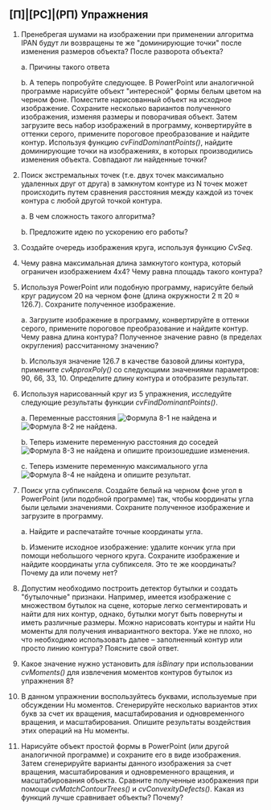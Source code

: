 ## [П]|[РС]|(РП) Упражнения

1. Пренебрегая шумами на изображении при применении алгоритма IPAN будут ли возвращены те же "доминирующие точки" после изменения размеров объекта? После разворота объекта?

	a. Причины такого ответа

	b. А теперь попробуйте следующее. В PowerPoint или аналогичной программе нарисуйте объект "интересной" формы белым цветом на черном фоне. Поместите нарисованный объект на исходное изображение. Сохраните несколько вариантов полученного изображения, изменяя размеры и поворачивая объект. Затем загрузите весь набор изображений в программу, конвертируйте в оттенки серого, примените пороговое преобразование и найдите контур. Используя функцию *cvFindDominantPoints()*, найдите доминирующие точки на изображениях, в которых производились изменения объекта. Совпадают ли найденные точки?

2. Поиск экстремальных точек (т.е. двух точек максимально удаленных друг от друга) в замкнутом контуре из N точек может происходить путем сравнения расстояния между каждой из точек контура с любой другой точкой контура. 

	a. В чем сложность такого алгоритма?

	b. Предложите идею по ускорению его работы?

3. Создайте очередь изображения круга, используя функцию *CvSeq*.

4. Чему равна максимальная длина замкнутого контура, который ограничен изображением 4x4? Чему равна площадь такого контура?

5. Используя PowerPoint или подобную программу, нарисуйте белый круг радиусом 20 на черном фоне (длина окружности 2 π 20 ≈ 126.7). Сохраните полученное изображение.

	a. Загрузите изображение в программу, конвертируйте в оттенки серого, примените пороговое преобразование и найдите контур. Чему равна длина контура? Полученное значение равно (в пределах округления) рассчитанному значению?

	b. Используя значение 126.7 в качестве базовой длины контура, примените *cvApproxPoly()* со следующими значениями параметров: 90, 66, 33, 10. Определите длину контура и отобразите результат.

6. Используя нарисованный круг из 5 упражнения, исследуйте следующие результаты функции *cvFindDominantPoints()*.

	a. Переменные расстояния ![Формула 8-1 не найдена](Images/Frml_8_1.jpg) и ![ Формула 8-2 не найдена](Images/Frml_8_2.jpg).

	b. Теперь измените переменную расстояния до соседей ![Формула 8-3 не найдена](Images/Frml_8_3.jpg) и опишите произошедшие изменения.

	c. Теперь измените переменную максимального угла ![Формула 8-4 не найдена](Images/Frml_8_4.jpg) и опишите результат.

7. Поиск угла субпикселя. Создайте белый на черном фоне угол в PowerPoint (или подобной программе) так, чтобы координаты угла были целыми значениями. Сохраните полученное изображение и загрузите в программу. 

	a. Найдите и распечатайте точные координаты угла.

	b. Измените исходное изображение: удалите кончик угла при помощи небольшого черного круга. Сохраните изображение и найдите координаты угла субпикселя. Это те же координаты? Почему да или почему нет?

8. Допустим необходимо построить детектор бутылки и создать "бутылочные" признаки. Например, имеется изображение с множеством бутылок на сцене, которые легко сегментировать и найти для них контур, однако, бутылки могут быть повернуты и иметь различные размеры. Можно нарисовать контуры и найти Hu моменты для получения инвариантного вектора. Уже не плохо, но что необходимо использовать далее – заполненный контур или просто линию контура? Поясните свой ответ.

9. Какое значение нужно установить для *isBinary* при использовании *cvMoments()* для извлечения моментов контуров бутылок из упражнения 8?

10. В данном упражнении воспользуйтесь буквами, используемые при обсуждении Hu моментов. Сгенерируйте несколько вариантов этих букв за счет их вращения, масштабирования и одновременного вращения, и масштабирования. Опишите результаты воздействия этих операций на Hu моменты.

11. Нарисуйте объект простой формы в PowerPoint (или другой аналогичной программе) и сохраните его в виде изображения. Затем сгенерируйте варианты данного изображения за счет вращения, масштабирования и одновременного вращения, и масштабирования объекта. Сравните полученные изображения при помощи *cvMatchContourTrees()* и *cvConvexityDefects()*. Какая из функций лучше сравнивает объекты? Почему?

